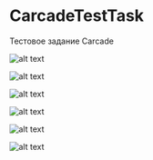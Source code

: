 # CarcadeTestTask
Тестовое задание Carcade

![alt text](https://s359sas.storage.yandex.net/rdisk/b564bc409937a946fe676c130f84942a57071f0a219f76691f04249db855ca91/5f3dc866/ib3PP9jC5gevDvl7z-sdNR5s_DsXoiGz4z_dY1h6-zqDdS7tl3XI2pAJEP9tOQYKC43r_Lnf3WX_e2MpsBsdww==?uid=564328615&filename=_.jpg&disposition=inline&hash=&limit=0&content_type=image%2Fjpeg&tknv=v2&owner_uid=564328615&etag=e31f17f8453700ec682a698ec6060feb&fsize=146103&hid=2ca3c4d5ea5eae0b03366ce6354f5c37&media_type=image&rtoken=4thm8DjWgZlu&force_default=yes&ycrid=na-b80666b996ec8b8cc17b99fdae33484d-downloader19f&ts=5ad447b072340&s=23ce4ce8f4b096a18112ae6f2d40dc6a5be03f1d777b8ed8d4c8a7b82b7efd57&pb=U2FsdGVkX1-sKH_H7wCZqP-m2MUwDj7eS8hnOkUFq1tgEcziokt3LOSRNJzqVwgG4quuJfyqC1nPKv-YW8n3wYSVf6bqjznsRmGKH2_7H9M)

![alt text](https://s687sas.storage.yandex.net/rdisk/f54d8a2b6d2e518c295c7cf5e16eb16d50cd3a0d5b3810a3e562cdd07d2d0d8e/5f3dc702/ib3PP9jC5gevDvl7z-sdNWj00fI732aju4KwgMFYtLM4gSamCxJWsI7GSSsWw1YlXxJ6sVe4hU3TDKLy6wSwTA==?uid=564328615&filename=1.jpg&disposition=inline&hash=&limit=0&content_type=image%2Fjpeg&tknv=v2&owner_uid=564328615&fsize=138224&etag=e16db49b7205ea3a72864e3cff1793ff&hid=4c5496afad5eaa574790f535c1cc8a70&media_type=image&rtoken=DKHyxz1qQCmi&force_default=yes&ycrid=na-b8957ab7150df1c7094b71e62c120be4-downloader3e&ts=5ad4465de4480&s=5e6b769bdff0e43e25f0089fc85f20007bae79a71887a8769fc1df1907027b70&pb=U2FsdGVkX1_HDagtrRaKGSDo6MqNmwiged_l9vrhIgL38TDoHthM95nPe0Aso2EgRGqRYw_rwlcnvwqtzhsjTNkETuZjZ49cqRAHsbIxF1Q)

![alt text](https://s137vla.storage.yandex.net/rdisk/bc4d0b536920e426f8dc20e6f5d6fba106488a220f55a754dccd541357698fde/5f3dc713/ib3PP9jC5gevDvl7z-sdNYlJjmgW-3xGNCHhU5X_ge2Y8b1PceHbaeVXwJompmi9sv9CK4LBuFVrWepe_hj-9w==?uid=564328615&filename=2.jpg&disposition=inline&hash=&limit=0&content_type=image%2Fjpeg&tknv=v2&owner_uid=564328615&etag=d86718b8a34d2dbcc91aceb8d3e7235b&fsize=146152&hid=6bd92e2f303c3dc7478b5793e11c9f87&media_type=image&rtoken=ErO5NFps5EMT&force_default=yes&ycrid=na-bf91b3c7e054c27d0fc7f5d84e8363f7-downloader3e&ts=5ad4466e1aac0&s=99dde82b2d42418e87025f112df842f11f112c597f9d99e811b374cbb903f880&pb=U2FsdGVkX18fsiHGOEYDJ0ryjHE_mdk7pPEqAZYZaFDcVw5Od1cQeNd8bv1VSJmMPhJPzLvr8EWxNzPVBY8Pu_k093HkfoUKdvaMx1zYIMk)

![alt text](https://s152vla.storage.yandex.net/rdisk/90810520ea906c1960f9d3c7203646691904dc98ffbca858ddc2649f387ac6a5/5f3dc71f/ib3PP9jC5gevDvl7z-sdNcPuEsGi1zFt4eX9jndEDAbeEETjHvX_ZAJxlQ-TK-LG5Fxh1r_Wbck9OAEAvsCmWg==?uid=564328615&filename=3.jpg&disposition=inline&hash=&limit=0&content_type=image%2Fjpeg&tknv=v2&owner_uid=564328615&fsize=110825&media_type=image&etag=0c747490eb49c1c787a9d916f8640b93&hid=569207b308f551a582f59e7d4beb6275&rtoken=dbthMNEGGBgq&force_default=yes&ycrid=na-6d5d5fdf186388312275db5a393551f5-downloader3e&ts=5ad446798c5c0&s=eaa2e163e241e5804ee0b2266c2166990046c22e7001830b630c2f069196db61&pb=U2FsdGVkX1-GTqUKlk_a5YGmKmJnuLp1buccSkcqtY4SxyqaC0hGp473ASirH5BVpBxkJ6k6wk1lWiTD2fMdwCzL10RYjrly4kbMC04ajGw)

![alt text](https://s282iva.storage.yandex.net/rdisk/2f522c8d78634f760ed5fd11824c5373e6691a8f6b1dc31ec0f3b4c66fd8d99c/5f3dc730/ib3PP9jC5gevDvl7z-sdNTvG4zXkHAVAXcmDQUvWpO87DszxYPoxRkefIQy58AxcyeehsuX0GH5120qoMGBwnw==?uid=564328615&filename=4.jpg&disposition=inline&hash=&limit=0&content_type=image%2Fjpeg&tknv=v2&owner_uid=564328615&media_type=image&fsize=83578&hid=05cb9a5aa4c6e906f3b0bca32b4e2d75&etag=7fd2dc28c6e8fd4040a20acb5587c563&rtoken=JYBEJ4kcU3v2&force_default=yes&ycrid=na-e73243395a96de390a386273722be671-downloader3e&ts=5ad44688ce9c0&s=e08883fe3466f0efbd51d139f24955d72eb1027242093830ef7f90cd6a16cace&pb=U2FsdGVkX19IA6CiEBDv4QIh98JQ2sgFW1rq_Vu39IEeuNK8wAZoKor_5vV91BQxzDCI_-UxynJh2g1Y3UTXVHtsGdjGSwG9F5ReR6BFiEQ)

![alt text](https://s673sas.storage.yandex.net/rdisk/9aa0bcefb2759b8ed7a6970e770de49a4e995aabd564fffc33c4f4a865c61098/5f3dc73d/ib3PP9jC5gevDvl7z-sdNbdUYoXf4hfwxPfnxdszKPIw05FBJU0-0ModG77BsLJ-J93Nh81wrVwGOxo9VIn5nQ==?uid=564328615&filename=5.jpg&disposition=inline&hash=&limit=0&content_type=image%2Fjpeg&tknv=v2&owner_uid=564328615&media_type=image&fsize=83970&hid=0b408bae34c07d72e506c29ab4e18724&etag=0ebe1dba7d892912461ad94dfb868e23&rtoken=lAEDEiY4sz6Z&force_default=yes&ycrid=na-e71e238dd368e8179477d3934e76eb84-downloader3e&ts=5ad4469534700&s=789bfa0f3da6c97f8f284cb7db8236cfec3bbc0d22026703b1b6eb6b6d9999c6&pb=U2FsdGVkX19GAs8vRYNwne0nN9dwxnlP2zx6adsM0aghIP-vf71zBDPfCtihEXD2cjMGZ1kakVlEhpZE_onjLjruQ3ZfY-chD3BchmWELw4)
